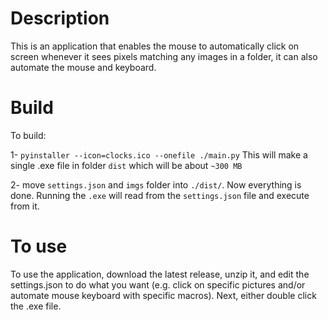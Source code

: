 # Description

This is an application that enables the mouse to automatically click on screen whenever it sees pixels matching any images in a folder, it can also automate the mouse and keyboard.

# Build

To build:

1- `pyinstaller --icon=clocks.ico --onefile ./main.py`
This will make a single .exe file in folder `dist` which will be about `~300 MB`

2- move `settings.json` and `imgs` folder into `./dist/`. 
Now everything is done. Running the `.exe` will read from the `settings.json` file and execute from it.

# To use
To use the application, download the latest release, unzip it, and edit the settings.json to do what you want (e.g. click on specific pictures and/or automate mouse keyboard with specific macros).
Next, either double click the .exe file.
